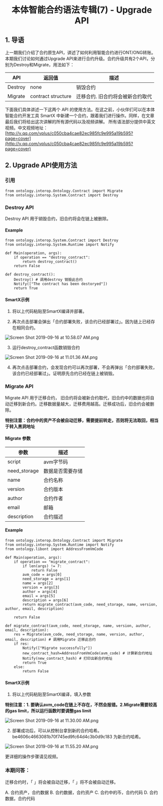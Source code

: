 <h1 align="center">本体智能合约语法专辑(7) - Upgrade API</h1>

## 1. 导语

上一期我们介绍了合约原生API，讲述了如何利用智能合约进行ONT/ONG转账。本期我们讨论如何通过Upgrade API来进行合约升级。合约升级共有2个API，分别为Destroy和Migrate，用法如下：

| API                          | 返回值  | 描述                                      |
| ---------------------------- | ---- | ---------------------------------------- |
| Destroy                 | none |      销毁合约      |
| Migrate | contract structure | 迁移合约. 旧合约将会被新合约取代  |

下面我们具体讲述一下这两个 API 的使用方法。在这之前，小伙伴们可以在本体智能合约开发工具 SmartX 中新建一个合约，跟着我们进行操作。同样，在文章最后我们将给出这次讲解的所有源代码以及视频讲解。
所有语法部分提供中英文视频。中文视频地址：[http://v.qq.com/vplus/c050cba4cae82ec985fc9e995a19b595?page=cover](http://v.qq.com/vplus/c050cba4cae82ec985fc9e995a19b595?page=cover)

## 2. Upgrade API使用方法

### 引用

```
from ontology.interop.Ontology.Contract import Migrate
from ontology.interop.System.Contract import Destroy
```

### Destroy API

Destroy API 用于销毁合约，旧合约将会在链上被删除。

#### Example

```
from ontology.interop.System.Contract import Destroy
from ontology.interop.System.Runtime import Notify

def Main(operation, args):
    if operation == "destroy_contract":
        return destroy_contract()
    return False

def destroy_contract():
    Destroy() # 调用destroy 销毁此合约
    Notify(["The contract has been destoryed"])
    return True
```

#### SmartX示例

1. 将以上代码粘贴至SmartX编译并部署。

2. 再次点击部署会弹出「合约部署失败，该合约已经部署过」。因为链上已经存在相同合约。

![Screen Shot 2019-09-16 at 10.58.07 AM.png](https://upload-images.jianshu.io/upload_images/150344-a6a6ff406ff5c5cc.png?imageMogr2/auto-orient/strip%7CimageView2/2/w/1240)

3. 运行destroy_contract函数销毁合约

![Screen Shot 2019-09-16 at 11.01.36 AM.png](https://upload-images.jianshu.io/upload_images/150344-85659f4a5c4e95d1.png?imageMogr2/auto-orient/strip%7CimageView2/2/w/1240)

4. 再次点击部署合约，会发现合约可以再次部署，不会再弹出「合约部署失败，该合约已经部署过」。证明原先合约已经在链上被销毁。

### Migrate API 

Migrate API 用于迁移合约， 旧合约将会被新合约取代，旧合约中的数据也将自动迁移到新合约。迁移数据量越大，迁移费用越高。迁移成功后，旧合约会被删除。

**特别注意：合约中的资产不会被自动迁移，需要提前转走，否则将无法取回，相当于转入黑洞地址**

#### Migrate 参数

| 参数                         | 描述                                       |
| ----------------------------  | ---------------------------------------- |
|script| avm字节码|
|need_storage| 数据是否需要存储 |
|name| 合约名称|
|version| 合约版本|
|author| 合约作者 |
|email| 邮箱 |
|description| 合约描述|

#### Example

```
from ontology.interop.Ontology.Contract import Migrate
from ontology.interop.System.Runtime import Notify
from ontology.libont import AddressFromVmCode

def Main(operation, args):
    if operation == "migrate_contract":
        if len(args) != 7:
            return False
        avm_code = args[0]
        need_storage = args[1]
        name = args[2]
        version = args[3]
        author = args[4]
        email = args[5]
        description = args[6]
        return migrate_contract(avm_code, need_storage, name, version, author, email, description)

    return False

def migrate_contract(avm_code, need_storage, name, version, author, email, description):
    res = Migrate(avm_code, need_storage, name, version, author, email, description) # 调用Migrate 迁移此合约
    if res:
        Notify(["Migrate successfully"])
        new_contract_hash=AddressFromVmCode(avm_code) # 计算新合约地址
        Notify(new_contract_hash) # 打印出新合约地址
        return True
    else:
        return False
```

#### SmartX示例

1. 将以上代码粘贴至SmartX编译，填入参数

**特别注意：1. 要确认avm_code在链上不存在，不然会报错。2.Migrate需要较高的gas limit，所以运行函数时要调整gas limit**

![Screen Shot 2019-09-16 at 11.30.00 AM.png](https://upload-images.jianshu.io/upload_images/150344-0258fcd288ce3ff3.png?imageMogr2/auto-orient/strip%7CimageView2/2/w/1240)

2. 部署成功后，可以从控制台拿到新的合约哈希。be4606c4663081b70f745ed9fc64d4c3b0d9c183 为新合约哈希。

![Screen Shot 2019-09-16 at 11.55.20 AM.png](https://upload-images.jianshu.io/upload_images/150344-c056edae8ce3bc05.png?imageMogr2/auto-orient/strip%7CimageView2/2/w/1240)


更详细的操作步骤请见视频。

### 本期问答：

迁移合约时，「 」将会被自动迁移，「 」将不会被自动迁移。

A. 合约资产，合约数据
B. 合约数据，合约资产 
C. 合约中的币，合约代码
D. 合约数据，合约代码



